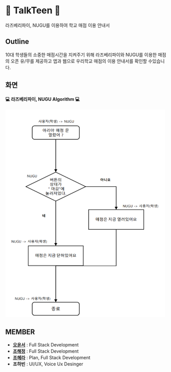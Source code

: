 # :book: TalkTeen :book:
라즈베리파이, NUGU를 이용하여 학교 매점 이용 안내서

## Outline
10대 학생들의 소중한 매점시간을 지켜주기 위해 라즈베리파이와 NUGU를 이용한 매점의 오픈 유/무를 제공하고 앱과 웹으로 우리학교 매점의 이용 안내서를 확인할 수있습니다.


## 화면
#### :computer: 라즈베리파이, NUGU Algorithm :computer:
<img src="app/src/main/res/drawable-v24/proto_02.png" width="500" height="650">

## MEMBER 
* **[오윤서](https://github.com/yo-nseo)** : Full Stack Development
* **[조해정](https://github.com/haezzang)** : Full Stack Development
* **[조혜라](https://github.com/areyh817)** : Plan, Full Stack Development
* **조하빈** : UI/UX, Voice Ux Desinger
